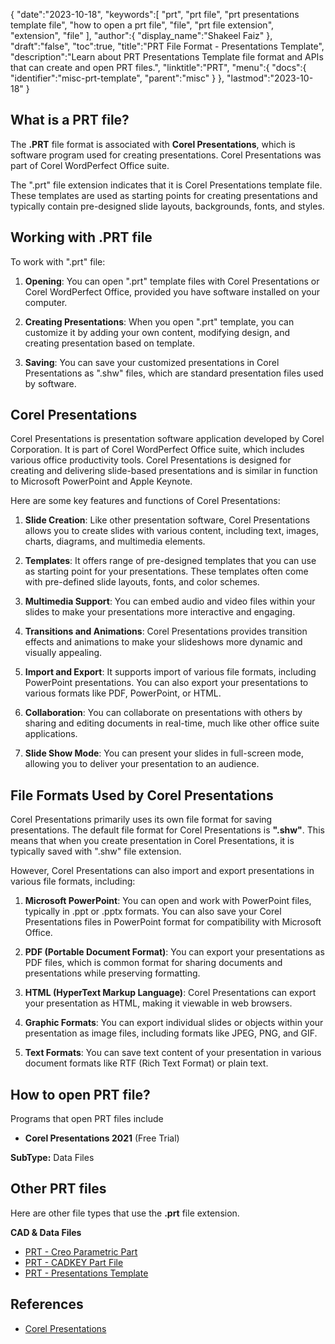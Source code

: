 {
   "date":"2023-10-18",
   "keywords":[
      "prt",
      "prt file",
      "prt presentations template file",
      "how to open a prt file",
      "file",
      "prt file extension",
      "extension",
      "file"
   ],
   "author":{
      "display_name":"Shakeel Faiz"
   },
   "draft":"false",
   "toc":true,
   "title":"PRT File Format - Presentations Template",
   "description":"Learn about PRT Presentations Template file format and APIs that can create and open PRT files.",
   "linktitle":"PRT",
   "menu":{
      "docs":{
         "identifier":"misc-prt-template",
         "parent":"misc"
      }
   },
   "lastmod":"2023-10-18"
}

## What is a PRT file?

The **.PRT** file format is associated with **Corel Presentations**, which is software program used for creating presentations. Corel Presentations was part of Corel WordPerfect Office suite.

The ".prt" file extension indicates that it is Corel Presentations template file. These templates are used as starting points for creating presentations and typically contain pre-designed slide layouts, backgrounds, fonts, and styles.

## Working with .PRT file

To work with ".prt" file:

1.  **Opening**: You can open ".prt" template files with Corel Presentations or Corel WordPerfect Office, provided you have software installed on your computer.
    
2.  **Creating Presentations**: When you open ".prt" template, you can customize it by adding your own content, modifying design, and creating presentation based on template.
    
3.  **Saving**: You can save your customized presentations in Corel Presentations as ".shw" files, which are standard presentation files used by software.

## Corel Presentations

Corel Presentations is presentation software application developed by Corel Corporation. It is part of Corel WordPerfect Office suite, which includes various office productivity tools. Corel Presentations is designed for creating and delivering slide-based presentations and is similar in function to Microsoft PowerPoint and Apple Keynote.

Here are some key features and functions of Corel Presentations:

1.  **Slide Creation**: Like other presentation software, Corel Presentations allows you to create slides with various content, including text, images, charts, diagrams, and multimedia elements.
    
2.  **Templates**: It offers range of pre-designed templates that you can use as starting point for your presentations. These templates often come with pre-defined slide layouts, fonts, and color schemes.
    
3.  **Multimedia Support**: You can embed audio and video files within your slides to make your presentations more interactive and engaging.
    
4.  **Transitions and Animations**: Corel Presentations provides transition effects and animations to make your slideshows more dynamic and visually appealing.
    
5.  **Import and Export**: It supports import of various file formats, including PowerPoint presentations. You can also export your presentations to various formats like PDF, PowerPoint, or HTML.
    
6.  **Collaboration**: You can collaborate on presentations with others by sharing and editing documents in real-time, much like other office suite applications.
    
7.  **Slide Show Mode**: You can present your slides in full-screen mode, allowing you to deliver your presentation to an audience.

## File Formats Used by Corel Presentations

Corel Presentations primarily uses its own file format for saving presentations. The default file format for Corel Presentations is **".shw"**. This means that when you create presentation in Corel Presentations, it is typically saved with ".shw" file extension.

However, Corel Presentations can also import and export presentations in various file formats, including:

1.  **Microsoft PowerPoint**: You can open and work with PowerPoint files, typically in .ppt or .pptx formats. You can also save your Corel Presentations files in PowerPoint format for compatibility with Microsoft Office.
    
2.  **PDF (Portable Document Format)**: You can export your presentations as PDF files, which is common format for sharing documents and presentations while preserving formatting.
    
3.  **HTML (HyperText Markup Language)**: Corel Presentations can export your presentation as HTML, making it viewable in web browsers.
    
4.  **Graphic Formats**: You can export individual slides or objects within your presentation as image files, including formats like JPEG, PNG, and GIF.
    
5.  **Text Formats**: You can save text content of your presentation in various document formats like RTF (Rich Text Format) or plain text.

## How to open PRT file?

Programs that open PRT files include

- **Corel Presentations 2021** (Free Trial)

**SubType:** Data Files

## Other PRT files

Here are other file types that use the **.prt** file extension.

**CAD & Data Files**
- [PRT - Creo Parametric Part](/cad/prt-creo/)
- [PRT - CADKEY Part File](/cad/prt-cadkey/)
- [PRT - Presentations Template](/misc/prt-template/)

## References
* [Corel Presentations](https://en.wikipedia.org/wiki/Corel_Presentations)
